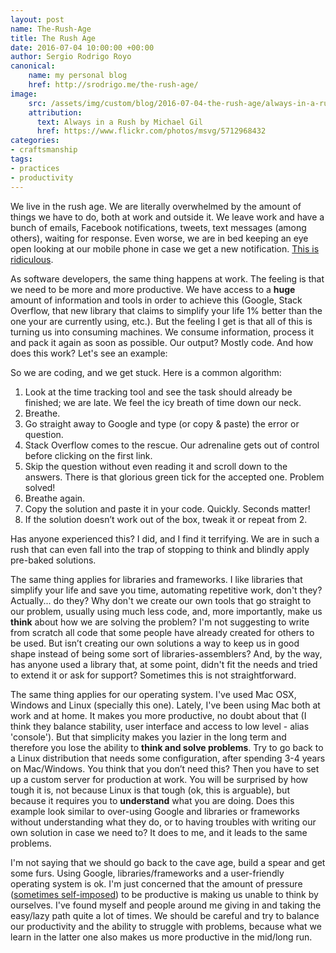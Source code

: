 ```yaml
---
layout: post
name: The-Rush-Age
title: The Rush Age
date: 2016-07-04 10:00:00 +00:00
author: Sergio Rodrigo Royo
canonical:
    name: my personal blog
    href: http://srodrigo.me/the-rush-age/
image:
    src: /assets/img/custom/blog/2016-07-04-the-rush-age/always-in-a-rush.jpg
    attribution:
      text: Always in a Rush by Michael Gil
      href: https://www.flickr.com/photos/msvg/5712968432
categories:
- craftsmanship
tags:
- practices
- productivity
---
```


We live in the rush age. We are literally overwhelmed by the amount of things we have to do, both at work and outside it. We leave work and have a bunch of emails, Facebook notifications, tweets, text messages (among others), waiting for response. Even worse, we are in bed keeping an eye open looking at our mobile phone in case we get a new notification. [This is ridiculous](http://www.nytimes.com/2016/06/12/fashion/internet-technology-phones-introspection.html?_r=0).

As software developers, the same thing happens at work. The feeling is that we need to be more and more productive. We have access to a **huge** amount of information and tools in order to achieve this (Google, Stack Overflow, that new library that claims to simplify your life 1% better than the one your are currently using, etc.). But the feeling I get is that all of this is turning us into consuming machines. We consume information, process it and pack it again as soon as possible. Our output? Mostly code. And how does this work? Let's see an example:

So we are coding, and we get stuck. Here is a common algorithm:

1. Look at the time tracking tool and see the task should already be finished; we are late. We feel the icy breath of time down our neck.
2. Breathe.
3. Go straight away to Google and type (or copy & paste) the error or question.
4. Stack Overflow comes to the rescue. Our adrenaline gets out of control before clicking on the first link.
5. Skip the question without even reading it and scroll down to the answers. There is that glorious green tick for the accepted one. Problem solved!
6. Breathe again.
7. Copy the solution and paste it in your code. Quickly. Seconds matter!
8. If the solution doesn’t work out of the box, tweak it or repeat from 2.

Has anyone experienced this? I did, and I find it terrifying. We are in such a rush that can even fall into the trap of stopping to think and blindly apply pre-baked solutions.

The same thing applies for libraries and frameworks. I like libraries that simplify your life and save you time, automating repetitive work, don't they? Actually... do they? Why don't we create our own tools that go straight to our problem, usually using much less code, and, more importantly, make us **think** about how we are solving the problem? I'm not suggesting to write from scratch all code that some people have already created for others to be used. But isn’t creating our own solutions a way to keep us in good shape instead of being some sort of libraries-assemblers? And, by the way, has anyone used a library that, at some point, didn't fit the needs and tried to extend it or ask for support? Sometimes this is not straightforward.

The same thing applies for our operating system. I've used Mac OSX, Windows and Linux (specially this one). Lately, I've been using Mac both at work and at home. It makes you more productive, no doubt about that (I think they balance stability, user interface and access to low level - alias 'console'). But that simplicity makes you lazier in the long term and therefore you lose the ability to **think and solve problems**. Try to go back to a Linux distribution that needs some configuration, after spending 3-4 years on Mac/Windows. You think that you don’t need this? Then you have to set up a custom server for production at work. You will be surprised by how tough it is, not because Linux is that tough (ok, this is arguable), but because it requires you to **understand** what you are doing. Does this example look similar to over-using Google and libraries or frameworks without understanding what they do, or to having troubles with writing our own solution in case we need to? It does to me, and it leads to the same problems.

I'm not saying that we should go back to the cave age, build a spear and get some furs. Using Google, libraries/frameworks and a user-friendly operating system is ok. I'm just concerned that the amount of pressure ([sometimes self-imposed](http://codurance.com/2012/12/10/the-wrong-notion-of-time/)) to be productive is making us unable to think by ourselves. I've found myself and people around me giving in and taking the easy/lazy path quite a lot of times. We should be careful and try to balance our productivity and the ability to struggle with problems, because what we learn in the latter one also makes us more productive in the mid/long run.
